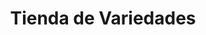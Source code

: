 ---
title: "Tienda de Variedades"
url: /ciudad-satelite/tienda-de-variedades-calle-diego-de-portugal/
shop: tienda de variedades
---